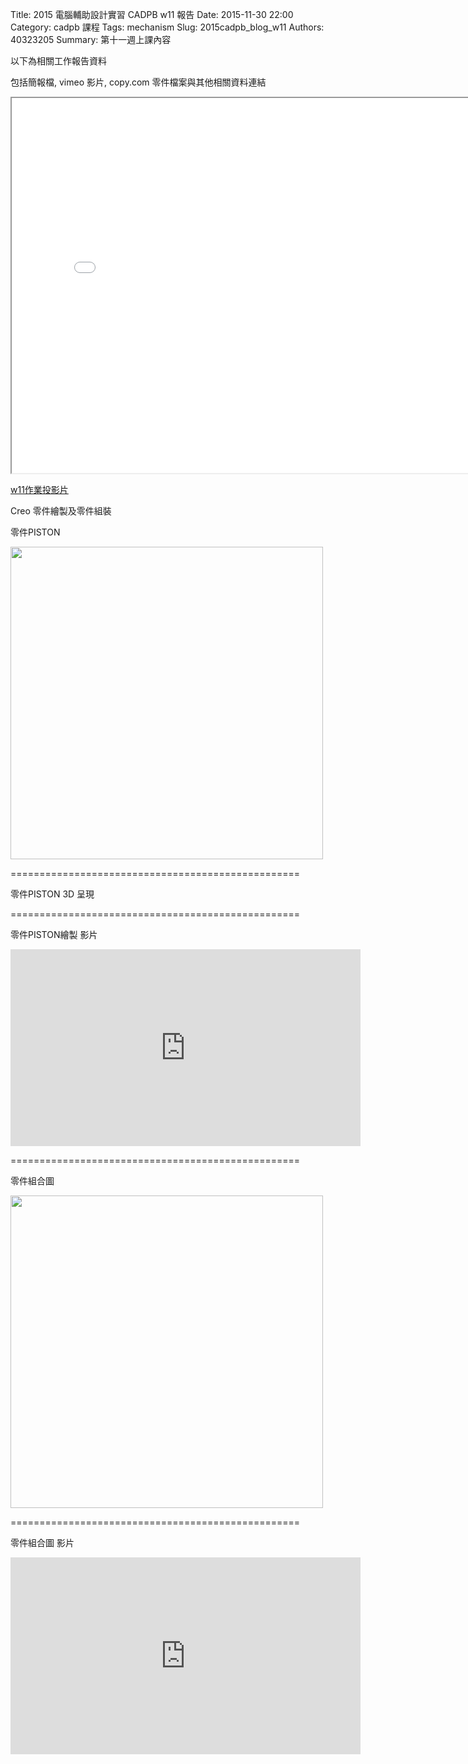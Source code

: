 Title: 2015 電腦輔助設計實習 CADPB w11 報告
Date: 2015-11-30 22:00
Category: cadpb 課程
Tags: mechanism
Slug: 2015cadpb_blog_w11
Authors: 40323205
Summary: 第十一週上課內容

以下為相關工作報告資料

包括簡報檔, vimeo 影片, copy.com 零件檔案與其他相關資料連結

<iframe src="cadp_w11_lecture.html" width="800" height="600"></iframe>

<p><a href="cadp_w11_lecture.html" target="_blank">w11作業投影片</a></p>


Creo 零件繪製及零件組裝


零件PISTON

<img src="https://copy.com/LpyJ2YwLMRWUjohh" width="500" ></img>



==================================================


零件PISTON 3D 呈現


<script src="https://embed.github.com/view/3d/40323205/group3/master/piston.stl"></script>



==================================================




零件PISTON繪製 影片

<iframe width="560" height="315" src="https://www.youtube.com/embed/e_lFVaNMtvw" frameborder="0" allowfullscreen></iframe>



==================================================




零件組合圖

<img src="https://copy.com/JaV0VWD9wXPjxKXu" width="500" ></img>




==================================================



零件組合圖 影片



<iframe width="560" height="315" src="https://www.youtube.com/embed/573jYMOXcSA" frameborder="0" allowfullscreen></iframe>